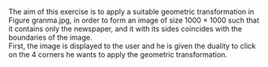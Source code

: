 The aim of this exercise is to apply a suitable geometric transformation in Figure granma.jpg, in order to form an image of size 1000 × 1000 such that it contains only the newspaper, and it with its sides coincides with the boundaries of the image.    
First, the image is displayed to the user and he is given the duality to click on the 4 corners he wants to apply the geometric transformation.
